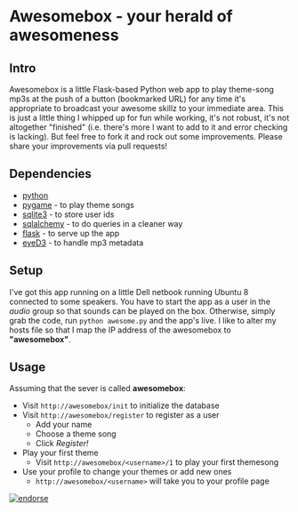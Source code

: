 Awesomebox - your herald of awesomeness
=======================================

Intro
-----
Awesomebox is a little Flask-based Python web app to play theme-song mp3s at the push of a button (bookmarked URL) for
any time it's appropriate to broadcast your awesome skillz to your immediate area. This is just a little thing I whipped
up for fun while working, it's not robust, it's not altogether "finished" (i.e. there's more I want to add to it and
error checking is lacking). But feel free to fork it and rock out some improvements. Please share your improvements
via pull requests!

Dependencies
------------
* [python](http://python.org)
* [pygame](http://pygame.org) - to play theme songs
* [sqlite3](http://sqlite.org) - to store user ids
* [sqlalchemy](http://www.sqlalchemy.org) - to do queries in a cleaner way
* [flask](http://flask.pocoo.com) - to serve up the app
* [eyeD3](http://eyed3.nicfit.net/) - to handle mp3 metadata

Setup
-----
I've got this app running on a little Dell netbook running Ubuntu 8 connected to some speakers. You have to
start the app as a user in the *audio* group so that sounds can be played on the box. Otherwise, simply grab 
the code, run `python awesome.py` and the app's live. I like to alter my hosts file so that I map the IP address
of the awesomebox to **"awesomebox"**.

Usage
-----
Assuming that the sever is called **awesomebox**:

* Visit `http://awesomebox/init` to initialize the database
* Visit `http://awesomebox/register` to register as a user
   * Add your name
   * Choose a theme song
   * Click *Register!*
* Play your first theme
   * Visit `http://awesomebox/<username>/1` to play your first themesong
* Use your profile to change your themes or add new ones
   * `http://awesomebox/<username>` will take you to your profile page

[![endorse](http://api.coderwall.com/mrcaron/endorsecount.png)](http://coderwall.com/mrcaron)
